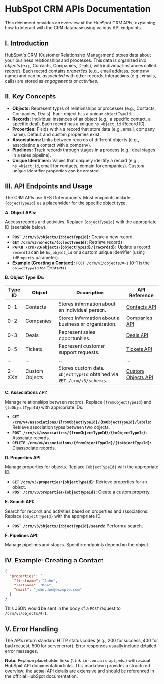 # HubSpot CRM APIs Documentation

This document provides an overview of the HubSpot CRM APIs, explaining how to interact with the CRM database using various API endpoints.

## I. Introduction

HubSpot's CRM (Customer Relationship Management) stores data about your business relationships and processes.  This data is organized into *objects* (e.g., Contacts, Companies, Deals), with individual instances called *records*. Each record contains *properties* (e.g., email address, company name) and can be *associated* with other records.  Interactions (e.g., emails, calls) are stored as *engagements* or *activities*.

## II. Key Concepts

* **Objects:** Represent types of relationships or processes (e.g., Contacts, Companies, Deals). Each object has a unique `objectTypeId`.
* **Records:** Individual instances of an object (e.g., a specific contact, a specific deal).  Each record has a unique `hs_object_id` (Record ID).
* **Properties:** Fields within a record that store data (e.g., email, company name).  Default and custom properties exist.
* **Associations:** Links between records of different objects (e.g., associating a contact with a company).
* **Pipelines:** Track records through stages in a process (e.g., deal stages in a sales pipeline).
* **Unique Identifiers:** Values that uniquely identify a record (e.g., `hs_object_id`, email for contacts, domain for companies).  Custom unique identifier properties can be created.


## III. API Endpoints and Usage

The CRM APIs use RESTful endpoints.  Most endpoints include `{objectTypeId}` as a placeholder for the specific object type.

**A. Object APIs:**

Access records and activities.  Replace `{objectTypeId}` with the appropriate ID (see table below).

* **`POST /crm/v3/objects/{objectTypeId}`:** Create a new record.
* **`GET /crm/v3/objects/{objectTypeId}`:** Retrieve records.
* **`PATCH /crm/v3/objects/{objectTypeId}/{recordId}`:** Update a record.  `recordId` can be `hs_object_id` or a custom unique identifier (using `idProperty` parameter).
* **Example (Creating a Contact):**  `POST /crm/v3/objects/0-1`  (0-1 is the `objectTypeId` for Contacts)


**B. Object Type IDs:**

| Type ID | Object           | Description                                                                    | API Reference                               |
|---------|-------------------|--------------------------------------------------------------------------------|--------------------------------------------|
| 0-1     | Contacts          | Stores information about an individual person.                               | [Contacts API](link-to-contacts-api)      |
| 0-2     | Companies         | Stores information about a business or organization.                          | [Companies API](link-to-companies-api)    |
| 0-3     | Deals             | Represent sales opportunities.                                                | [Deals API](link-to-deals-api)            |
| 0-5     | Tickets           | Represent customer support requests.                                          | [Tickets API](link-to-tickets-api)        |
| ...     | ...               | ...                                                                          | ...                                        |
| 2-XXX   | Custom Objects    | Stores custom data.  `objectTypeId` obtained via `GET /crm/v3/schemas`.       | [Custom Objects API](link-to-custom-api)  |


**C. Associations API:**

Manage relationships between records. Replace `{fromObjectTypeId}` and `{toObjectTypeId}` with appropriate IDs.

* **`GET /crm/v4/associations/{fromObjectTypeId}/{toObjectTypeId}/labels`:** Retrieve association types between two objects.
* **`POST /crm/v4/associations/{fromObjectTypeId}/{toObjectTypeId}`:** Associate records.
* **`DELETE /crm/v4/associations/{fromObjectTypeId}/{toObjectTypeId}`:** Disassociate records.


**D. Properties API:**

Manage properties for objects. Replace `{objectTypeId}` with the appropriate ID.

* **`GET /crm/v3/properties/{objectTypeId}`:** Retrieve properties for an object.
* **`POST /crm/v3/properties/{objectTypeId}`:** Create a custom property.


**E. Search API:**

Search for records and activities based on properties and associations. Replace `{objectTypeId}` with the appropriate ID.

* **`POST /crm/v3/objects/{objectTypeId}/search`:** Perform a search.


**F. Pipelines API:**

Manage pipelines and stages.  Specific endpoints depend on the object.


## IV.  Example: Creating a Contact

```json
{
  "properties": {
    "firstname": "John",
    "lastname": "Doe",
    "email": "john.doe@example.com"
  }
}
```

This JSON would be sent in the body of a `POST` request to `/crm/v3/objects/0-1`.


## V. Error Handling

The APIs return standard HTTP status codes (e.g., 200 for success, 400 for bad request, 500 for server error).  Error responses usually include detailed error messages.


**Note:** Replace placeholder links (`link-to-contacts-api`, etc.) with actual HubSpot API documentation links.  This markdown provides a structured overview; the actual API details are extensive and should be referenced in the official HubSpot documentation.
